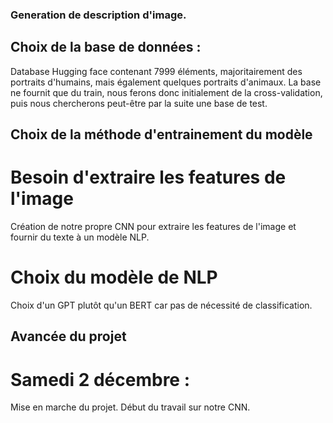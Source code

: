 ### Generation de description d'image.

## Choix de la base de données :

Database Hugging face contenant 7999 éléments, majoritairement des portraits d'humains, mais également quelques portraits d'animaux. La base ne fournit que du train, nous ferons donc initialement de la cross-validation, puis nous chercherons peut-être par la suite une base de test.

## Choix de la méthode d'entrainement du modèle

# Besoin d'extraire les features de l'image

Création de notre propre CNN pour extraire les features de l'image et fournir du texte à un modèle NLP.

# Choix du modèle de NLP

Choix d'un GPT plutôt qu'un BERT car pas de nécessité de classification.

## Avancée du projet

# Samedi 2 décembre :

Mise en marche du projet. Début du travail sur notre CNN.
